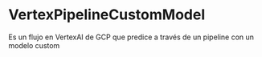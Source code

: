 # VertexPipelineCustomModel
Es un flujo en VertexAI de GCP que predice a través de un pipeline con un modelo custom
